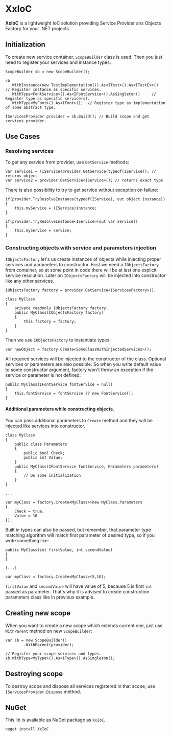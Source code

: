 # XxIoC

**XxIoC** is a lightweight IoC solution providing Service Provider ans Objects Factory for your .NET projects.

## Initialization
To create new service container, `ScopeBuilder` class is used. Then you just need to register your services and instance types.
````
ScopeBuilder sb = new ScopeBuilder();

sb
  .WithInstance(new TestImplementation()).As<ITest>().As<ITestEx>() 	// Register instance as specific services.
  .WithType<FontService>().As<IFontService>().AsSingleton() 	// Register type as specific service(s).
  .WithType<MyFont>().As<IFont>(); 	// Register type as implementation of some abstract type.

IServicesProvider provider = sb.Build(); // Build scope and get services provider.
````

## Use Cases
### Resolving services
To get any service from provider, use `GetService` methods:
````
var service1 = (IService)provider.GetService(typeof(IService)); // returns object
var service2 = provider.GetService<IService>(); // returns exact type
````
There is also possibility to try to get service without exception on failure:
````
if(provider.TryResolveInstance(typeof(IService), out object instance))
{
	this.myService = (IService)instance;
}

if(provider.TryResolveInstance<IService>(out var service))
{
	this.myService = service;
}
````
### Constructing objects with service and parameters injection
`IObjectsFactory` let's us create instances of objects while injecting proper services and parameters to constructor.
First we need a `IObjectsFactory` from container, so at some point in code there will be at last one explicit service resolution. Later on `IObjectsFactory` will be injected into constructor like any other services.
````
IObjectsFactory factory = provider.GetService<IServicesFactory>();

class MyClass
{
	private readonly IObjectsFactory factory;
	public MyClass(IObjectsFactory factory)
	{
		this.factory = factory;
	}
}
````
Then we use `IObjectsFactory` to instantiate types:
````
var newObject = factory.Create<SomeClassWithInjectedServices>();
````
All required services will be injected to the constructor of the class. Optional services or parameters are also possible. So when you write default value to some constructor argument, factory won't throw an exception if the service or parameter is not defined:
````
public MyClass(IFontService fontService = null)
{
	this.fontService = fontService ?? new FontService();
}
````
#### Additional parameters while constructing objects.
You can pass additional parameters to `Create` method and they will be injected like services into constructor.
````
class MyClass
{
	public class Parameters
	{
		public bool Check;
		public int Value;
	}
	public MyClass(IFontService fontService, Parameters parameters)
	{
		// Do some initialization
	}
}

...

var myClass = factory.Create<MyClass>(new MyClass.Parameters
{
	Check = true,
	Value = 10
});
````
Built in types can also be passed, but remember, that parameter type matching algorithm will match first parameter of desired type, so if you write something like:
````
public MyClass(int firstValue, int secondValue)
{
}

[...]

var myClass = factory.Create<MyClass>(5,10);
````

`firstValue` and `secondValue` will have value of 5, because 5 is first `int` passed as parameter. That's why it is advised to create construction parameters class like in previous example.

## Creating new scope
When you want to create a new scope which extends current one, just use `WithParent` method on new `ScopeBuilder`:
````
var sb = new ScopeBuilder()
		.WithParent(provider);
				
// Register your scope services and types.
sb.WithType<MyType>().As<IType>().AsSingleton();
````
## Destroying scope
To destroy scope and dispose all services registered in that scope, use `IServicesProvider.Dispose` method.

## NuGet
This lib is avaliable as NuGet package as `XxIoC`.
````
nuget install XxIoC
````
